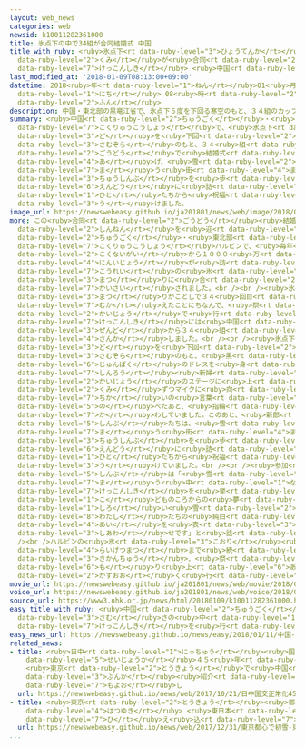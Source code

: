 ```yaml
---
layout: web_news
categories: web
newsid: k10011282361000
title: 氷点下の中で34組が合同結婚式 中国
title_with_ruby: <ruby>氷点下<rt data-ruby-level="3">ひょうてんか</rt></ruby>の<ruby>中<rt data-ruby-level="1">なか</rt></ruby>で34<ruby>組<rt
  data-ruby-level="2">くみ</rt></ruby>が<ruby>合同<rt data-ruby-level="2">ごうどう</rt></ruby><ruby>結婚式<rt
  data-ruby-level="7">けっこんしき</rt></ruby> <ruby>中国<rt data-ruby-level="2">ちゅうごく</rt></ruby>
last_modified_at: '2018-01-09T08:13:00+09:00'
datetime: 2018<ruby>年<rt data-ruby-level="1">ねん</rt></ruby>01<ruby>月<rt data-ruby-level="1">がつ</rt></ruby>09<ruby>日<rt
  data-ruby-level="1">にち</rt></ruby> 08<ruby>時<rt data-ruby-level="2">じ</rt></ruby>13<ruby>分<rt
  data-ruby-level="2">ふん</rt></ruby>
description: 中国・東北部の黒竜江省で、氷点下５度を下回る寒空のもと、３４組のカップルが合同で結婚式を挙げ、雪が舞う街の中心部を歩いて沿道に詰めかけた人たちから祝福を受けました。
summary: <ruby>中国<rt data-ruby-level="2">ちゅうごく</rt></ruby>・<ruby>東北部<rt data-ruby-level="3">とうほくぶ</rt></ruby>の<ruby>黒竜江省<rt
  data-ruby-level="7">こくりゅうこうしょう</rt></ruby>で、<ruby>氷点下<rt data-ruby-level="3">ひょうてんか</rt></ruby>５<ruby>度<rt
  data-ruby-level="3">ど</rt></ruby>を<ruby>下回<rt data-ruby-level="2">したまわ</rt></ruby>る<ruby>寒空<rt
  data-ruby-level="3">さむぞら</rt></ruby>のもと、３４<ruby>組<rt data-ruby-level="2">くみ</rt></ruby>のカップルが<ruby>合同<rt
  data-ruby-level="2">ごうどう</rt></ruby>で<ruby>結婚式<rt data-ruby-level="7">けっこんしき</rt></ruby>を<ruby>挙<rt
  data-ruby-level="4">あ</rt></ruby>げ、<ruby>雪<rt data-ruby-level="2">ゆき</rt></ruby>が<ruby>舞<rt
  data-ruby-level="7">ま</rt></ruby>う<ruby>街<rt data-ruby-level="4">まち</rt></ruby>の<ruby>中心部<rt
  data-ruby-level="3">ちゅうしんぶ</rt></ruby>を<ruby>歩<rt data-ruby-level="2">ある</rt></ruby>いて<ruby>沿道<rt
  data-ruby-level="6">えんどう</rt></ruby>に<ruby>詰<rt data-ruby-level="7">つ</rt></ruby>めかけた<ruby>人<rt
  data-ruby-level="1">ひと</rt></ruby>たちから<ruby>祝福<rt data-ruby-level="4">しゅくふく</rt></ruby>を<ruby>受<rt
  data-ruby-level="3">う</rt></ruby>けました。
image_url: https://newswebeasy.github.io/ja201801/news/web/image/2018/01/09/K10011282361_1801091008_1801091009_01_02.jpg
more: この<ruby>合同<rt data-ruby-level="2">ごうどう</rt></ruby><ruby>結婚式<rt data-ruby-level="7">けっこんしき</rt></ruby>は、<ruby>新年<rt
  data-ruby-level="2">しんねん</rt></ruby>を<ruby>迎<rt data-ruby-level="7">むか</rt></ruby>えた<ruby>中国<rt
  data-ruby-level="2">ちゅうごく</rt></ruby>・<ruby>東北部<rt data-ruby-level="3">とうほくぶ</rt></ruby>の<ruby>黒竜江省<rt
  data-ruby-level="7">こくりゅうこうしょう</rt></ruby>ハルビンで、<ruby>毎年<rt data-ruby-level="2">まいとし</rt></ruby>、<ruby>国内外<rt
  data-ruby-level="2">こくないがい</rt></ruby>から１０００<ruby>万<rt data-ruby-level="2">まん</rt></ruby><ruby>人以上<rt
  data-ruby-level="4">にんいじょう</rt></ruby>が<ruby>訪<rt data-ruby-level="7">おとず</rt></ruby>れる<ruby>恒例<rt
  data-ruby-level="7">こうれい</rt></ruby>の<ruby>氷<rt data-ruby-level="3">こおり</rt></ruby><ruby>祭<rt
  data-ruby-level="3">まつ</rt></ruby>りに<ruby>合<rt data-ruby-level="2">あ</rt></ruby>わせて<ruby>開催<rt
  data-ruby-level="7">かいさい</rt></ruby>されました。<br /><br /><ruby>氷<rt data-ruby-level="3">こおり</rt></ruby><ruby>祭<rt
  data-ruby-level="3">まつ</rt></ruby>りがことしで３４<ruby>回目<rt data-ruby-level="2">かいめ</rt></ruby>を<ruby>迎<rt
  data-ruby-level="7">むか</rt></ruby>えたことにちなんで、<ruby>祭<rt data-ruby-level="3">まつ</rt></ruby>りの<ruby>会場<rt
  data-ruby-level="2">かいじょう</rt></ruby>で<ruby>行<rt data-ruby-level="2">おこな</rt></ruby>われた<ruby>結婚式<rt
  data-ruby-level="7">けっこんしき</rt></ruby>には<ruby>中国<rt data-ruby-level="2">ちゅうごく</rt></ruby><ruby>全土<rt
  data-ruby-level="3">ぜんど</rt></ruby>から３４<ruby>組<rt data-ruby-level="2">くみ</rt></ruby>のカップルが<ruby>参加<rt
  data-ruby-level="4">さんか</rt></ruby>しました。<br /><br /><ruby>氷点下<rt data-ruby-level="3">ひょうてんか</rt></ruby>５<ruby>度<rt
  data-ruby-level="3">ど</rt></ruby>を<ruby>下回<rt data-ruby-level="2">したまわ</rt></ruby>る<ruby>寒空<rt
  data-ruby-level="3">さむぞら</rt></ruby>のもと、<ruby>黒<rt data-ruby-level="2">くろ</rt></ruby>のタキシードと<ruby>純白<rt
  data-ruby-level="6">じゅんぱく</rt></ruby>のドレスを<ruby>身<rt data-ruby-level="3">み</rt></ruby>にまとった<ruby>新郎<rt
  data-ruby-level="7">しんろう</rt></ruby><ruby>新婦<rt data-ruby-level="5">しんぷ</rt></ruby>たちが<ruby>会場<rt
  data-ruby-level="2">かいじょう</rt></ruby>のステージに<ruby>上<rt data-ruby-level="1">あ</rt></ruby>がり、１<ruby>組<rt
  data-ruby-level="2">くみ</rt></ruby>ずつマイクに<ruby>向<rt data-ruby-level="3">む</rt></ruby>かって<ruby>誓<rt
  data-ruby-level="7">ちか</rt></ruby>いの<ruby>言葉<rt data-ruby-level="3">ことば</rt></ruby>を<ruby>述<rt
  data-ruby-level="5">の</rt></ruby>べたあと、<ruby>指輪<rt data-ruby-level="4">ゆびわ</rt></ruby>を<ruby>交<rt
  data-ruby-level="7">か</rt></ruby>わしていました。このあと、<ruby>新郎<rt data-ruby-level="7">しんろう</rt></ruby><ruby>新婦<rt
  data-ruby-level="5">しんぷ</rt></ruby>たちは、<ruby>雪<rt data-ruby-level="2">ゆき</rt></ruby>が<ruby>舞<rt
  data-ruby-level="7">ま</rt></ruby>う<ruby>街<rt data-ruby-level="4">まち</rt></ruby>の<ruby>中心部<rt
  data-ruby-level="3">ちゅうしんぶ</rt></ruby>を<ruby>歩<rt data-ruby-level="2">ある</rt></ruby>いて<ruby>沿道<rt
  data-ruby-level="6">えんどう</rt></ruby>に<ruby>詰<rt data-ruby-level="7">つ</rt></ruby>めかけた<ruby>人<rt
  data-ruby-level="1">ひと</rt></ruby>たちから<ruby>祝福<rt data-ruby-level="4">しゅくふく</rt></ruby>を<ruby>受<rt
  data-ruby-level="3">う</rt></ruby>けていました。<br /><br /><ruby>参加<rt data-ruby-level="4">さんか</rt></ruby>した<ruby>新婦<rt
  data-ruby-level="5">しんぷ</rt></ruby>は「<ruby>雪<rt data-ruby-level="2">ゆき</rt></ruby>が<ruby>舞<rt
  data-ruby-level="7">ま</rt></ruby>う<ruby>中<rt data-ruby-level="1">なか</rt></ruby>で<ruby>結婚式<rt
  data-ruby-level="7">けっこんしき</rt></ruby>を<ruby>挙<rt data-ruby-level="4">あ</rt></ruby>げるのが<ruby>子<rt
  data-ruby-level="1">こ</rt></ruby>どものころからの<ruby>夢<rt data-ruby-level="5">ゆめ</rt></ruby>でした。この<ruby>白<rt
  data-ruby-level="1">しろ</rt></ruby>い<ruby>雪<rt data-ruby-level="2">ゆき</rt></ruby>は<ruby>私<rt
  data-ruby-level="8">わたし</rt></ruby>たちの<ruby>純白<rt data-ruby-level="6">じゅんぱく</rt></ruby>の<ruby>愛<rt
  data-ruby-level="4">あい</rt></ruby>を<ruby>表<rt data-ruby-level="3">あらわ</rt></ruby>しているようで、とても<ruby>幸<rt
  data-ruby-level="3">しあわ</rt></ruby>せです」と<ruby>話<rt data-ruby-level="2">はな</rt></ruby>していました。<br
  /><br />ハルビンの<ruby>氷<rt data-ruby-level="3">こおり</rt></ruby><ruby>祭<rt data-ruby-level="3">まつ</rt></ruby>りは<ruby>来月末<rt
  data-ruby-level="4">らいげつまつ</rt></ruby>まで<ruby>続<rt data-ruby-level="4">つづ</rt></ruby>き、<ruby>期間中<rt
  data-ruby-level="3">きかんちゅう</rt></ruby>、<ruby>祭<rt data-ruby-level="3">まつ</rt></ruby>りを<ruby>盛<rt
  data-ruby-level="6">も</rt></ruby>り<ruby>上<rt data-ruby-level="6">あ</rt></ruby>げるイベントが<ruby>数多<rt
  data-ruby-level="2">かずおお</rt></ruby>く<ruby>行<rt data-ruby-level="2">おこな</rt></ruby>われるということです。
movie_url: https://newswebeasy.github.io/ja201801/news/web/movie/2018/01/09/k10011282361_201801091612_201801091612.mp4
voice_url: https://newswebeasy.github.io/ja201801/news/web/voice/2018/01/09/k10011282361_201801091612_201801091612.mp3
source_url: https://www3.nhk.or.jp/news/html/20180109/k10011282361000.html
easy_title_with_ruby: <ruby>中国<rt data-ruby-level="2">ちゅうごく</rt></ruby> －５℃の<ruby>寒<rt
  data-ruby-level="3">さむ</rt></ruby>さの<ruby>中<rt data-ruby-level="1">なか</rt></ruby>で３４のカップルが<ruby>結婚式<rt
  data-ruby-level="7">けっこんしき</rt></ruby>を<ruby>行<rt data-ruby-level="2">おこな</rt></ruby>う
easy_news_url: https://newswebeasy.github.io/news/easy/2018/01/11/中国-5Cの寒さの中で34のカップルが結婚式を行う
related_news:
- title: <ruby>日中<rt data-ruby-level="1">にっちゅう</rt></ruby><ruby>国交<rt data-ruby-level="2">こっこう</rt></ruby><ruby>正常化<rt
    data-ruby-level="5">せいじょうか</rt></ruby>４５<ruby>年<rt data-ruby-level="1">ねん</rt></ruby>
    <ruby>東京<rt data-ruby-level="2">とうきょう</rt></ruby>で<ruby>中国<rt data-ruby-level="2">ちゅうごく</rt></ruby><ruby>文化<rt
    data-ruby-level="3">ぶんか</rt></ruby><ruby>紹介<rt data-ruby-level="7">しょうかい</rt></ruby>の<ruby>催<rt
    data-ruby-level="7">もよお</rt></ruby>し
  url: https://newswebeasy.github.io/news/web/2017/10/21/日中国交正常化45年-東京で中国文化紹介の催し
- title: <ruby>東京<rt data-ruby-level="2">とうきょう</rt></ruby><ruby>都心<rt data-ruby-level="3">としん</rt></ruby>で<ruby>初雪<rt
    data-ruby-level="4">はつゆき</rt></ruby> <ruby>東日本<rt data-ruby-level="2">ひがしにほん</rt></ruby>で<ruby>冷<rt
    data-ruby-level="7">ひ</rt></ruby>え<ruby>込<rt data-ruby-level="7">こ</rt></ruby>み
  url: https://newswebeasy.github.io/news/web/2017/12/31/東京都心で初雪-東日本で冷え込み
...
```

